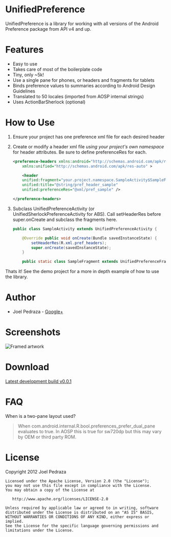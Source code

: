 UnifiedPreference
=================

UnifiedPreference is a library for working with all versions of the 
Android Preference package from API v4 and up.

Features
========

 * Easy to use
 * Takes care of most of the boilerplate code
 * Tiny, only ~5k!
 * Use a single pane for phones, or headers and fragments for tablets
 * Binds preference values to summaries according to Android Design 
   Guidelines
 * Translated to 50 locales (imported from AOSP internal strings)
 * Uses ActionBarSherlock (optional)

How to Use
==========

 1. Ensure your project has one preference xml file for each desired header
 2. Create or modify a header xml file *using your project's own namespace*
    for header attributes. Be sure to define preferenceRes for each.

	```xml
	<preference-headers xmlns:android="http://schemas.android.com/apk/res/android"
		xmlns:unified="http://schemas.android.com/apk/res-auto" >

		<header
		unified:fragment="your.project.namespace.SampleActivity$SampleFragment"
		unified:title="@string/pref_header_sample"
		unified:preferenceRes="@xml/pref_sample" />

	</preference-headers>
	```

 3. Subclass UnifiedPreferenceActivity (or UnifiedSherlockPreferenceActivity
    for ABS). Call setHeaderRes before super.onCreate and subclass the fragments here.

	```java
	public class SampleActivity extends UnifiedPreferenceActivity {

		@Override public void onCreate(Bundle savedInstanceState) {
			setHeaderRes(R.xml.pref_headers);
			super.onCreate(savedInstanceState);
		}

		public static class SampleFragment extends UnifiedPreferenceFragment {}
	```

Thats it! See the demo project for a more in depth example of how to use the library.

Author
======

 * Joel Pedraza - [Google+](http://plus.google.com/111289811888358912498/)

Screenshots
===========

![Framed artwork](https://raw.github.com/saik0/UnifiedPreference/website/images/framed_all.png "Framed artwork")


Download
========

[Latest development build v0.0.1](https://github.com/downloads/saik0/UnifiedPreference/unifiedpreference-0.0.1.jar)

FAQ
===

When is a two-pane layout used?

 > When com.android.internal.R.bool.preferences_prefer_dual_pane evaluates to true. In AOSP this is true for sw720dp
   but this may vary by OEM or third party ROM.

License
=======

Copyright 2012 Joel Pedraza

    Licensed under the Apache License, Version 2.0 (the "License");
    you may not use this file except in compliance with the License.
    You may obtain a copy of the License at

       http://www.apache.org/licenses/LICENSE-2.0

    Unless required by applicable law or agreed to in writing, software
    distributed under the License is distributed on an "AS IS" BASIS,
    WITHOUT WARRANTIES OR CONDITIONS OF ANY KIND, either express or implied.
    See the License for the specific language governing permissions and
    limitations under the License.

